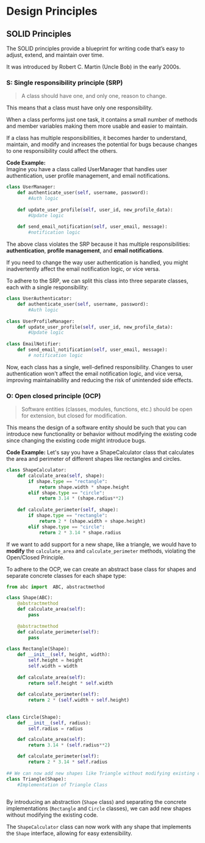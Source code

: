 # Design Principles

## SOLID Principles

The SOLID principles provide a blueprint for writing code that’s easy to adjust, extend, and maintain over time.

It was introduced by Robert C. Martin (Uncle Bob) in the early 2000s.


### S: Single responsibility principle (SRP)
> A class should have one, and only one, reason to change.

This means that a class must have only one responsibility.

When a class performs just one task, it contains a small number of methods and member variables making them more usable and easier to maintain.

If a class has multiple responsibilities, it becomes harder to understand, maintain, and modify and increases the potential for bugs because changes to one responsibility could affect the others.

**Code Example:**
\
Imagine you have a class called UserManager that handles user authentication, user profile management, and email notifications.
```python
class UserManager:
    def authenticate_user(self, username, password):
        #Auth logic
    
    def update_user_profile(self, user_id, new_profile_data):
        #Update logic
    
    def send_email_notification(self, user_email, message):
        #notification logic
```
The above class violates the SRP because it has multiple responsibilities: **authentication**, **profile management**, and **email notifications**.

If you need to change the way user authentication is handled, you might inadvertently affect the email notification logic, or vice versa.

To adhere to the SRP, we can split this class into three separate classes, each with a single responsibility:

```python
class UserAuthenticator:
    def authenticate_user(self, username, password):
        #Auth logic
    
class UserProfileManager:
    def update_user_profile(self, user_id, new_profile_data):
        #Update logic
    
class EmailNotifier:
    def send_email_notification(self, user_email, message):
        # notification logic

```

Now, each class has a single, well-defined responsibility. Changes to user authentication won't affect the email notification logic, and vice versa, improving maintainability and reducing the risk of unintended side effects.

### O: Open closed principle (OCP)
> Software entities (classes, modules, functions, etc.) should be open for extension, but closed for modification.

This means the design of a software entity should be such that you can introduce new functionality or behavior without modifying the existing code since changing the existing code might introduce bugs.

**Code Example:**
Let's say you have a ShapeCalculator class that calculates the area and perimeter of different shapes like rectangles and circles.

```python
class ShapeCalculator:
    def calculate_area(self, shape):
        if shape.type == "rectangle":
            return shape.width * shape.height
        elif shape.type == "circle":
            return 3.14 * (shape.radius**2)
    
    def calculate_perimeter(self, shape):
        if shape.type == "rectangle":
            return 2 * (shape.width + shape.height)
        elif shape.type == "circle":
            return 2 * 3.14 * shape.radius
```

If we want to add support for a new shape, like a triangle, we would have to **modify** the `calculate_area` and `calculate_perimeter` methods, violating the Open/Closed Principle.

To adhere to the OCP, we can create an abstract base class for shapes and separate concrete classes for each shape type:

```python
from abc import  ABC, abstractmethod

class Shape(ABC):
    @abstractmethod
    def calculate_area(self):
        pass
    
    @abstractmethod
    def calculate_perimeter(self):
        pass
    
class Rectangle(Shape):
    def __init__(self, height, width):
        self.height = height
        self.width = width
        
    def calculate_area(self):
        return self.height * self.width
    
    def calculate_perimeter(self):
        return 2 * (self.width + self.height)
    
    
class Circle(Shape):
    def __init__(self, radius):
        self.radius = radius

    def calculate_area(self):
        return 3.14 * (self.radius**2)

    def calculate_perimeter(self):
        return 2 * 3.14 * self.radius
    
## We can now add new shapes like Triangle without modifying existing code.
class Triangle(Shape):
    #Implementation of Triangle Class
    
```

By introducing an abstraction (`Shape` class) and separating the concrete implementations (`Rectangle` and `Circle` classes), we can add new shapes without modifying the existing code.

The `ShapeCalculator` class can now work with any shape that implements the `Shape` interface, allowing for easy extensibility.
